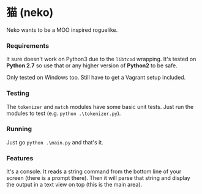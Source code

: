 猫 (neko)
===
Neko wants to be a MOO inspired roguelike. 

### Requirements
It sure doesn't work on Python3 due to the `libtcod` wrapping. It's tested on __Python 2.7__ so use that or any higher version of __Python2__ to be safe.

Only tested on Windows too. Still have to get a Vagrant setup included.

### Testing
The `tokenizer` and `match` modules have some basic unit tests. Just run the modules to test (e.g. `python .\tokenizer.py`).

### Running
Just go `python .\main.py` and that's it.

### Features
It's a console. It reads a string command from the bottom line of your screen (there is a prompt there). Then it will parse that string and display the output in a text view on top (this is the main area).